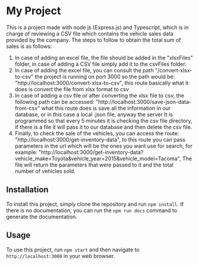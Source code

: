 # My Project

This is a project made with node js (Express.js) and Typescript, which is in charge of reviewing a CSV file which contains the vehicle sales data provided by the company.
The steps to follow to obtain the total sum of sales is as follows:
1) In case of adding an excel file, the file should be added in the "xlsxFiles" folder, in case of adding a CSV file simply add it to the csvFiles folder.
2) In case of adding the excel file, you can consult the path "/convert-xlsx-to-csv" the project is running on port 3000 so the path would be: "http://localhost:3000/convert-xlsx-to-csv", this route basically what it does is convert the file from xlsx format to csv
3) In case of adding a csv file or after converting the xlsx file to csv, the following path can be accessed:
"http://localhost:3000/save-json-data-from-csv" what this route does is save all the information in our database, or in this case a local .json file, anyway the server It is programmed so that every 5 minutes it is checking the csv file directory, if there is a file it will pass it to our database and then delete the csv file.
4) Finally, to check the sale of the vehicles, you can access the route: "http://localhost:3000/get-inventory-data", to this route you can pass parameters in the url which will be the ones you want use for search, for example:
"http://localhost:3000/get-inventory-data?vehicle_make=Toyota&vehicle_year=2015&vehicle_model=Tacoma", The file will return the parameters that were passed to it and the total number of vehicles sold.


## Installation

To install this project, simply clone the repository and run `npm install`.
If there is no documentation, you can run the `npm run docs` command to generate the documentation.

## Usage

To use this project, run `npm start` and then navigate to `http://localhost:3000` in your web browser.

